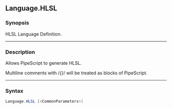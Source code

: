Language.HLSL
-------------

### Synopsis
HLSL Language Definition.

---

### Description

Allows PipeScript to generate HLSL.

Multiline comments with /*{}*/ will be treated as blocks of PipeScript.

---

### Syntax
```PowerShell
Language.HLSL [<CommonParameters>]
```
